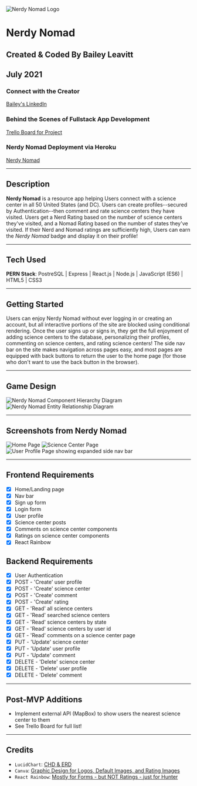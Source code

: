 ![Nerdy Nomad Logo](./assets/images/Logo-NerdyNomad.png)
# Nerdy Nomad
## Created & Coded By Bailey Leavitt
## July 2021

### Connect with the Creator
[Bailey's LinkedIn](https://www.linkedin.com/in/baileyleavitt/)

### Behind the Scenes of Fullstack App Development
[Trello Board for Project](https://trello.com/b/WNPlxFUJ/nerdy-nomad)

### Nerdy Nomad Deployment via Heroku
[Nerdy Nomad](https://nerdy-nomad.herokuapp.com/)
***

## Description
**Nerdy Nomad** is a resource app helping Users connect with a science center in all 50 United States (and DC). Users can create profiles--secured by Authentication--then comment and rate science centers they have visited. Users get a Nerd Rating based on the number of science centers they've visited, and a Nomad Rating based on the number of states they've visited. If their Nerd and Nomad ratings are sufficiently high, Users can earn the *Nerdy Nomad* badge and display it on their profile!

***

## Tech Used
**PERN Stack**: PostreSQL | Express | React.js | Node.js | JavaScript (ES6) | HTML5 | CSS3

***

## Getting Started
Users can enjoy Nerdy Nomad without ever logging in or creating an account, but all interactive portions of the site are blocked using conditional rendering. Once the user signs up or signs in, they get the full enjoyment of adding science centers to the database, personalizing their profiles, commenting on science centers, and rating science centers! The side nav bar on the site makes navigation across pages easy, and most pages are equipped with back buttons to return the user to the home page (for those who don't want to use the back button in the browser).

***

## Game Design
![Nerdy Nomad Component Hierarchy Diagram](./assets/images/CHD-NerdyNomad.png)
![Nerdy Nomad Entity Relationship Diagram](./assets/images/ERD-NerdyNomad.png)

***

## Screenshots from Nerdy Nomad
![Home Page](./assets/images/homePage.png)
![Science Center Page](./assets/images/sciCenterPage.png)
![User Profile Page showing expanded side nav bar](./assets/images/profilePageWithNav.png)
***

## Frontend Requirements
- [X] Home/Landing page
- [X] Nav bar
- [X] Sign up form
- [X] Login form
- [X] User profile
- [X] Science center posts
- [X] Comments on science center components
- [X] Ratings on science center components
- [X] React Rainbow

## Backend Requirements
- [X] User Authentication
- [X] POST - 'Create' user profile
- [X] POST - 'Create' science center
- [X] POST - 'Create' comment
- [X] POST - 'Create' rating
- [X] GET - 'Read' all science centers
- [X] GET - 'Read' searched science centers
- [X] GET - 'Read' science centers by state
- [X] GET - 'Read' science centers by user id
- [X] GET - 'Read' comments on a science center page
- [X] PUT - 'Update' science center
- [X] PUT - 'Update' user profile
- [X] PUT - 'Update' comment
- [X] DELETE - 'Delete' science center
- [X] DELETE - 'Delete' user profile
- [X] DELETE - 'Delete' comment

***

## Post-MVP Additions
- Implement external API (MapBox) to show users the nearest science center to them
- See Trello Board for full list!

***

## Credits
- `LucidChart`: [CHD & ERD](https://lucid.app/)
- `Canva`: [Graphic Design for Logos, Default Images, and Rating Images](https://www.canva.com/)
- `React Rainbow`: [Mostly for Forms - but NOT Ratings - just for Hunter](https://react-rainbow.io/)

